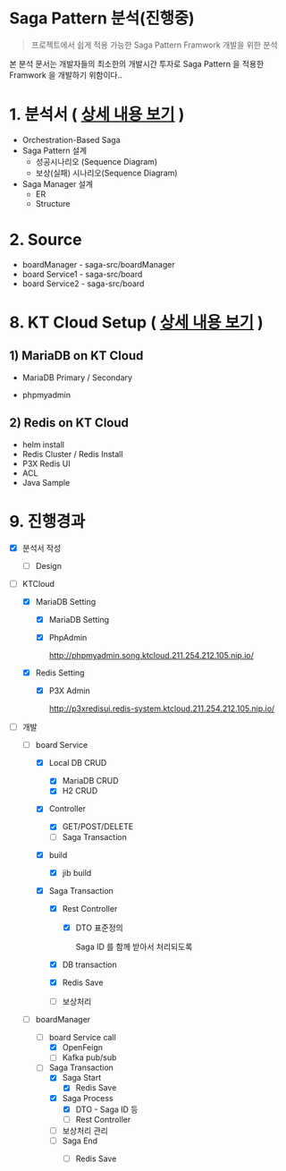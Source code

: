 # Saga Pattern 분석(진행중)

> 프로젝트에서 쉽게 적용 가능한 Saga Pattern Framwork 개발을 위한 분석



본 분석 문서는 개발자들의 최소한의 개발시간 투자로 Saga Pattern 을 적용한 Framwork 을 개발하기 위함이다..



# 1. 분석서 ( [상세 내용 보기](./SagaDesign/saga_pattern.md) )  

- Orchestration-Based Saga
- Saga Pattern 설계
  - 성공시나리오 (Sequence Diagram)
  - 보상(실패) 시나리오(Sequence Diagram)
- Saga Manager 설계
  - ER
  - Structure



# 2. Source

- boardManager -  saga-src/boardManager
- board Service1 - saga-src/board
- board Service2 - saga-src/board







# 8. KT Cloud Setup ( [상세 내용 보기](./ktcloud-setup/ktcloud-setup.md) )  

## 1) MariaDB on KT Cloud

- MariaDB Primary / Secondary

- phpmyadmin

  

  

## 2) Redis on KT Cloud

- helm install
- Redis Cluster / Redis Install
- P3X Redis UI
- ACL
- Java Sample





# 9. 진행경과



- [x] 분석서 작성

  - [ ] Design

- [ ] KTCloud

  - [x] MariaDB Setting

    - [x] MariaDB Setting

    - [x] PhpAdmin 

      http://phpmyadmin.song.ktcloud.211.254.212.105.nip.io/

  - [x] Redis Setting

    - [x] P3X Admin

      http://p3xredisui.redis-system.ktcloud.211.254.212.105.nip.io/
      
      

- [ ] 개발

  - [ ] board Service
  
    - [x] Local DB CRUD
  
      - [x] MariaDB CRUD
      - [x] H2 CRUD
  
    - [x] Controller
  
      - [x] GET/POST/DELETE
      - [ ] Saga Transaction
  
    - [x] build
  
      - [x] jib build
  
    - [x] Saga Transaction
  
      - [x] Rest Controller
  
        - [x] DTO  표준정의
  
          Saga ID 를 함께 받아서 처리되도록
  
      - [x] DB transaction
  
      - [x] Redis Save
  
      - [ ] 보상처리
  
  - [ ] boardManager
  
    - [ ] board Service call
      - [x] OpenFeign
      - [ ] Kafka pub/sub
    - [ ] Saga Transaction
      - [x] Saga Start
        - [x] Redis Save
      - [x] Saga Process
        - [x] DTO - Saga ID 등
        - [ ] Rest Controller
      - [ ] 보상처리 관리
      - [ ] Saga End
        - [ ] Redis Save



